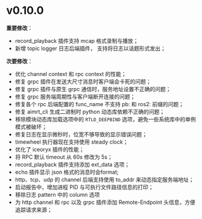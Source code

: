 # v0.10.0

**重要修改**：

- record_playback 插件支持 mcap 格式录制与播放；
- 新增 topic logger 日志后端插件， 支持将日志以话题形式发出；


**次要修改**：

- 优化 channel context 和 rpc context 的性能；
- 修复 grpc 插件在发送大尺寸消息时客户端会卡死的问题；
- 修复 grpc 插件与原生 grpc 通信时，服务地址设置不正确的问题；
- 修复 grpc 服务端周期性与客户端断开连接的问题；
- 修复各个 rpc 后端配置的 func_name 不支持 pb: 和 ros2: 前缀的问题；
- 修复 aimrt_cli 生成二进制时 python 动态库依赖不正确的问题；
- 移除模块动态库加载选项中的 `RTLD_DEEPBIND` 选项，避免一些系统库中的单例模式被破坏；
- 修复日志在显示微秒时，位宽不够导致的显示错误问题；
- timewheel 执行器现在支持使用 steady clock；
- 优化了 iceoryx 插件的性能；
- 将 RPC 默认 timeout 从 60s 修改为 5s；
- record_playback 插件支持添加 ext_data 选项；
- echo 插件显示 json 格式的消息时会format;
- http、tcp、udp 的 channel 后端支持使用 to_addr 来动态指定服务端地址；
- 启动报告中，增加进程 PID 与可执行文件路径信息的打印；
- 移除日志 pattern 中的 column 选项
- 为 http channel 和 rpc 以及 grpc 插件添加 Remote-Endpoint 头信息，方便追踪请求来源；
